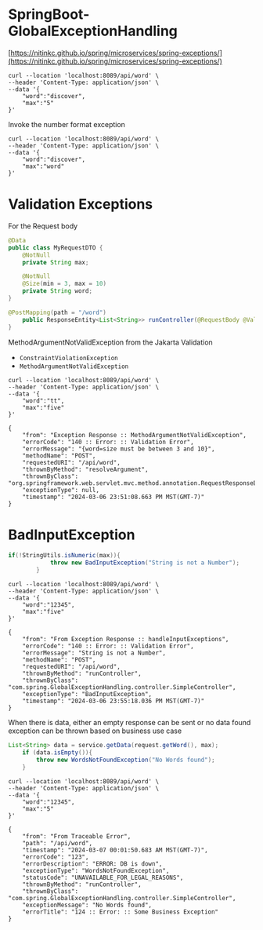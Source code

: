 # SpringBoot-GlobalExceptionHandling

[https://nitinkc.github.io/spring/microservices/spring-exceptions/](https://nitinkc.github.io/spring/microservices/spring-exceptions/)

```shell
curl --location 'localhost:8089/api/word' \
--header 'Content-Type: application/json' \
--data '{
    "word":"discover",
    "max":"5"
}'
```

Invoke the number format exception

```shell
curl --location 'localhost:8089/api/word' \
--header 'Content-Type: application/json' \
--data '{
    "word":"discover",
    "max":"word"
}'
```

# Validation Exceptions

For the Request body

```java
@Data
public class MyRequestDTO {
    @NotNull
    private String max;

    @NotNull
    @Size(min = 3, max = 10)
    private String word;
}
```

```java
@PostMapping(path = "/word")
    public ResponseEntity<List<String>> runController(@RequestBody @Valid MyRequestDTO request) {
}
```

MethodArgumentNotValidException from the Jakarta Validation

- `ConstraintViolationException`
- `MethodArgumentNotValidException`

```shell
curl --location 'localhost:8089/api/word' \
--header 'Content-Type: application/json' \
--data '{
    "word":"tt",
    "max":"five"
}'
```

```json5
{
    "from": "Exception Response :: MethodArgumentNotValidException",
    "errorCode": "140 :: Error: :: Validation Error",
    "errorMessage": "{word=size must be between 3 and 10}",
    "methodName": "POST",
    "requestedURI": "/api/word",
    "thrownByMethod": "resolveArgument",
    "thrownByClass": "org.springframework.web.servlet.mvc.method.annotation.RequestResponseBodyMethodProcessor",
    "exceptionType": null,
    "timestamp": "2024-03-06 23:51:08.663 PM MST(GMT-7)"
}
```

# BadInputException

```java
if(!StringUtils.isNumeric(max)){
            throw new BadInputException("String is not a Number");
        }
```
```shell
curl --location 'localhost:8089/api/word' \
--header 'Content-Type: application/json' \
--data '{
    "word":"12345",
    "max":"five"
}'
```

```json5
{
    "from": "From Exception Response :: handleInputExceptions",
    "errorCode": "140 :: Error: :: Validation Error",
    "errorMessage": "String is not a Number",
    "methodName": "POST",
    "requestedURI": "/api/word",
    "thrownByMethod": "runController",
    "thrownByClass": "com.spring.GlobalExceptionHandling.controller.SimpleController",
    "exceptionType": "BadInputException",
    "timestamp": "2024-03-06 23:55:18.036 PM MST(GMT-7)"
}
```

When there is data, either an empty response can be sent or no data found exception can be thrown based on business use case

```java
List<String> data = service.getData(request.getWord(), max);
    if (data.isEmpty()){
        throw new WordsNotFoundException("No Words found");
    }
```

```shell
curl --location 'localhost:8089/api/word' \
--header 'Content-Type: application/json' \
--data '{
    "word":"12345",
    "max":"5"
}'
```

```json5
{
    "from": "From Traceable Error",
    "path": "/api/word",
    "timestamp": "2024-03-07 00:01:50.683 AM MST(GMT-7)",
    "errorCode": "123",
    "errorDescription": "ERROR: DB is down",
    "exceptionType": "WordsNotFoundException",
    "statusCode": "UNAVAILABLE_FOR_LEGAL_REASONS",
    "thrownByMethod": "runController",
    "thrownByClass": "com.spring.GlobalExceptionHandling.controller.SimpleController",
    "exceptionMessage": "No Words found",
    "errorTitle": "124 :: Error: :: Some Business Exception"
}
```
